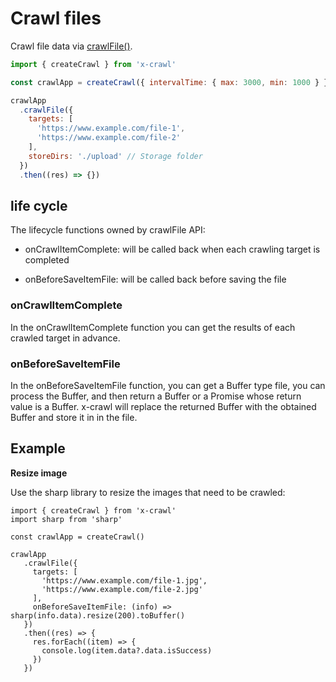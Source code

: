 # Crawl files

Crawl file data via [crawlFile()](#crawlFile).

```js
import { createCrawl } from 'x-crawl'

const crawlApp = createCrawl({ intervalTime: { max: 3000, min: 1000 } })

crawlApp
  .crawlFile({
    targets: [
      'https://www.example.com/file-1',
      'https://www.example.com/file-2'
    ],
    storeDirs: './upload' // Storage folder
  })
  .then((res) => {})
```

## life cycle

The lifecycle functions owned by crawlFile API:

- onCrawlItemComplete: will be called back when each crawling target is completed

- onBeforeSaveItemFile: will be called back before saving the file

### onCrawlItemComplete

In the onCrawlItemComplete function you can get the results of each crawled target in advance.

### onBeforeSaveItemFile

In the onBeforeSaveItemFile function, you can get a Buffer type file, you can process the Buffer, and then return a Buffer or a Promise whose return value is a Buffer. x-crawl will replace the returned Buffer with the obtained Buffer and store it in in the file.

## Example

**Resize image**

Use the sharp library to resize the images that need to be crawled:

```js{12}
import { createCrawl } from 'x-crawl'
import sharp from 'sharp'

const crawlApp = createCrawl()

crawlApp
   .crawlFile({
     targets: [
       'https://www.example.com/file-1.jpg',
       'https://www.example.com/file-2.jpg'
     ],
     onBeforeSaveItemFile: (info) => sharp(info.data).resize(200).toBuffer()
   })
   .then((res) => {
     res.forEach((item) => {
       console.log(item.data?.data.isSuccess)
     })
   })
```
